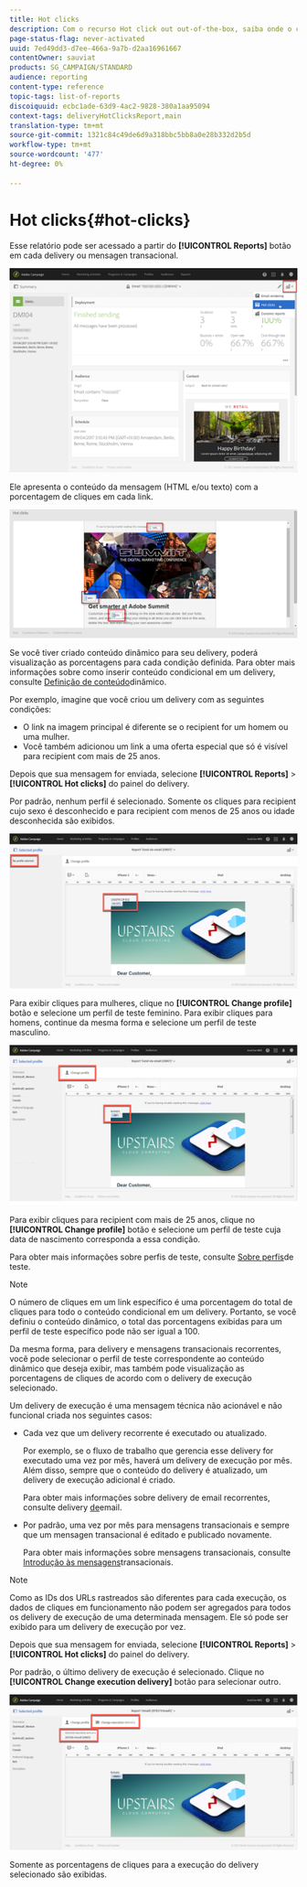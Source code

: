 ```yaml
---
title: Hot clicks
description: Com o recurso Hot click out out-of-the-box, saiba onde o cliente clicou no seu delivery.
page-status-flag: never-activated
uuid: 7ed49dd3-d7ee-466a-9a7b-d2aa16961667
contentOwner: sauviat
products: SG_CAMPAIGN/STANDARD
audience: reporting
content-type: reference
topic-tags: list-of-reports
discoiquuid: ecbc1ade-63d9-4ac2-9828-380a1aa95094
context-tags: deliveryHotClicksReport,main
translation-type: tm+mt
source-git-commit: 1321c84c49de6d9a318bbc5bb8a0e28b332d2b5d
workflow-type: tm+mt
source-wordcount: '477'
ht-degree: 0%

---
```



# Hot clicks{#hot-clicks}

Esse relatório pode ser acessado a partir do **[!UICONTROL Reports]** botão em cada delivery ou mensagen transacional.

![](assets/delivery_reports_hot-clicks_4.png)

Ele apresenta o conteúdo da mensagem (HTML e/ou texto) com a porcentagem de cliques em cada link.

![](assets/delivery_reports_10.png)

Se você tiver criado conteúdo dinâmico para seu delivery, poderá visualização as porcentagens para cada condição definida. Para obter mais informações sobre como inserir conteúdo condicional em um delivery, consulte [Definição de conteúdo](../../designing/using/personalization.md#defining-dynamic-content-in-an-email)dinâmico.

Por exemplo, imagine que você criou um delivery com as seguintes condições:

* O link na imagem principal é diferente se o recipient for um homem ou uma mulher.
* Você também adicionou um link a uma oferta especial que só é visível para recipient com mais de 25 anos.

Depois que sua mensagem for enviada, selecione **[!UICONTROL Reports]** > **[!UICONTROL Hot clicks]** do painel do delivery.

Por padrão, nenhum perfil é selecionado. Somente os cliques para recipient cujo sexo é desconhecido e para recipient com menos de 25 anos ou idade desconhecida são exibidos.

![](assets/delivery_reports_hot-clicks_1.png)

Para exibir cliques para mulheres, clique no **[!UICONTROL Change profile]** botão e selecione um perfil de teste feminino. Para exibir cliques para homens, continue da mesma forma e selecione um perfil de teste masculino.

![](assets/delivery_reports_hot-clicks_2.png)

Para exibir cliques para recipient com mais de 25 anos, clique no **[!UICONTROL Change profile]** botão e selecione um perfil de teste cuja data de nascimento corresponda a essa condição.

Para obter mais informações sobre perfis de teste, consulte [Sobre perfis](../../audiences/using/managing-test-profiles.md)de teste.

>[!NOTE]
>
>O número de cliques em um link específico é uma porcentagem do total de cliques para todo o conteúdo condicional em um delivery. Portanto, se você definiu o conteúdo dinâmico, o total das porcentagens exibidas para um perfil de teste específico pode não ser igual a 100.

Da mesma forma, para delivery e mensagens transacionais recorrentes, você pode selecionar o perfil de teste correspondente ao conteúdo dinâmico que deseja exibir, mas também pode visualização as porcentagens de cliques de acordo com o delivery de execução selecionado.

Um delivery de execução é uma mensagem técnica não acionável e não funcional criada nos seguintes casos:

* Cada vez que um delivery recorrente é executado ou atualizado.

   Por exemplo, se o fluxo de trabalho que gerencia esse delivery for executado uma vez por mês, haverá um delivery de execução por mês. Além disso, sempre que o conteúdo do delivery é atualizado, um delivery de execução adicional é criado.

   Para obter mais informações sobre delivery de email recorrentes, consulte delivery [de](../../automating/using/email-delivery.md)email.

* Por padrão, uma vez por mês para mensagens transacionais e sempre que um mensagen transacional é editado e publicado novamente.

   Para obter mais informações sobre mensagens transacionais, consulte [Introdução às mensagens](../../channels/using/getting-started-with-transactional-msg.md)transacionais.

>[!NOTE]
>
>Como as IDs dos URLs rastreados são diferentes para cada execução, os dados de cliques em funcionamento não podem ser agregados para todos os delivery de execução de uma determinada mensagem. Ele só pode ser exibido para um delivery de execução por vez.

Depois que sua mensagem for enviada, selecione **[!UICONTROL Reports]** > **[!UICONTROL Hot clicks]** do painel do delivery.

Por padrão, o último delivery de execução é selecionado. Clique no **[!UICONTROL Change execution delivery]** botão para selecionar outro.

![](assets/delivery_reports_hot-clicks_3.png)

Somente as porcentagens de cliques para a execução do delivery selecionado são exibidas.
